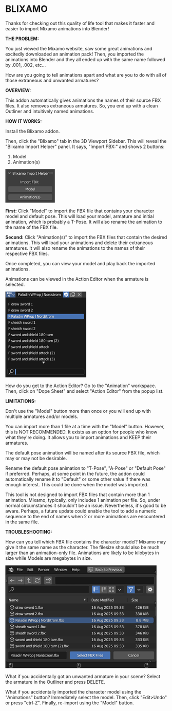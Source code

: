 # BLIXAMO

Thanks for checking out this quality of life tool that makes it faster and easier to import Mixamo animations into Blender!

**THE PROBLEM:**

You just viewed the Mixamo website, saw some great animations and excitedly downloaded an animation pack! Then, you imported the animations into Blender and they all ended up with the same name followed by .001, .002, etc...

How are you going to tell animations apart and what are you to do with all of those extraneous and unwanted armatures?

**OVERVIEW:**

This addon automatically gives animations the names of their source FBX files. It also removes extraneous armatures. So, you end up with a clean Outliner and intuitively named animations.

**HOW IT WORKS:**

Install the Blixamo addon.

Then, click the "Blixamo" tab in the 3D Viewport Sidebar. This will reveal the "Blixamo Import Helper" panel. It says, "Import FBX:" and shows 2 buttons:
1. Model
2. Animation(s)

<img src="./images/blixamo_panel.png">

**First:** Click "Model" to import the FBX file that contains your character model and default pose. This will load your model, armature and initial animation, which is probably a T-Pose. It will also rename the animation to the name of the FBX file.

**Second:** Click "Animation(s)" to import the FBX files that contain the desired animations. This will load your animations and delete their extraneous armatures. It will also rename the animations to the names of their respective FBX files.

Once completed, you can view your model and play back the imported animations.

Animations can be viewed in the Action Editor when the armature is selected.

<img src="./images/action_list.png">

How do you get to the Action Editor? Go to the "Animation" workspace. Then, click on "Dope Sheet" and select "Action Editor" from the popup list.

**LIMITATIONS:**

Don't use the "Model" button more than once or you will end up with multiple armatures and/or models.

You can import more than 1 file at a time with the "Model" button. However, this is NOT RECOMMENDED. It exists as an option for people who know what they're doing. It allows you to import animations and KEEP their armatures.

The default pose animation will be named after its source FBX file, which may or may not be desirable.

Rename the default pose animation to "T-Pose", "A-Pose" or "Default Pose" if preferred. Perhaps, at some point in the future, the addon could automatically rename it to "Default" or some other value if there was enough interest. This could be done when the model was imported.

This tool is not designed to import FBX files that contain more than 1 animation. Mixamo, typically, only includes 1 animation per file. So, under normal circumstances it shouldn't be an issue. Nevertheless, it's good to be aware. Perhaps, a future update could enable the tool to add a numeric sequence to the end of names when 2 or more animations are encountered in the same file.

**TROUBLESHOOTING:**

How can you tell which FBX file contains the character model? Mixamo may give it the same name as the character. The filesize should also be much larger than an animation-only file. Animations are likely to be kilobytes in size while Models are megabytes in size.

<img src="./images/select_model.png">

What if you accidentally got an unwanted armature in your scene? Select the armature in the Outliner and press DELETE.

What if you accidentally imported the character model using the "Animations" button? Immediately select the model. Then, click "Edit>Undo" or press "ctrl-Z". Finally, re-import using the "Model" button.